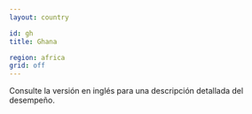 ```yaml
---
layout: country

id: gh
title: Ghana

region: africa
grid: off
---
```


Consulte la versión en inglés para una descripción detallada del desempeño.